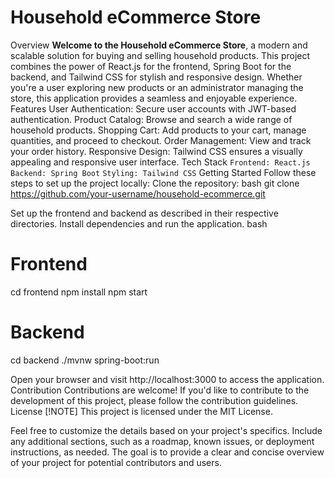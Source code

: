 # Household eCommerce Store <br>
Overview
**Welcome to the Household eCommerce Store**, a modern and scalable solution for buying and selling household products. This project combines the power of React.js for the frontend, Spring Boot for the backend, and Tailwind CSS for stylish and responsive design. Whether you're a user exploring new products or an administrator managing the store, this application provides a seamless and enjoyable experience.
Features
User Authentication: Secure user accounts with JWT-based authentication.
Product Catalog: Browse and search a wide range of household products.
Shopping Cart: Add products to your cart, manage quantities, and proceed to checkout.
Order Management: View and track your order history.
Responsive Design: Tailwind CSS ensures a visually appealing and responsive user interface.
Tech Stack
`Frontend: React.js`
`Backend: Spring Boot`
`Styling: Tailwind CSS`
Getting Started
Follow these steps to set up the project locally:
Clone the repository:
bash
git clone https://github.com/your-username/household-ecommerce.git

Set up the frontend and backend as described in their respective directories.
Install dependencies and run the application.
bash
# Frontend
cd frontend
npm install
npm start

# Backend
cd backend
./mvnw spring-boot:run

Open your browser and visit http://localhost:3000 to access the application.
Contribution
Contributions are welcome! If you'd like to contribute to the development of this project, please follow the contribution guidelines.
License
[!NOTE]
This project is licensed under the MIT License.

Feel free to customize the details based on your project's specifics. Include any additional sections, such as a roadmap, known issues, or deployment instructions, as needed. The goal is to provide a clear and concise overview of your project for potential contributors and users.
